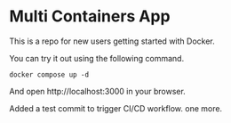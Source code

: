 # Multi Containers App

This is a repo for new users getting started with Docker.

You can try it out using the following command.

`docker compose up -d`

And open http://localhost:3000 in your browser.

Added a test commit to trigger CI/CD workflow.
one more.
